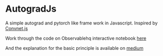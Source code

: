 # AutogradJs
A simple autograd and pytorch like frame work in Javascript. Inspired by [Convnet.js](https://github.com/karpathy/convnetjs)

Work through the code on Observablehq interactive notebook [here](https://observablehq.com/@steveoni2/brief-intro-to-autograd-in-javascript)

And the explanation for the basic principle is available on [medium](https://towardsdatascience.com/brief-intro-to-autograd-in-javascript-a667ee55ab36)
